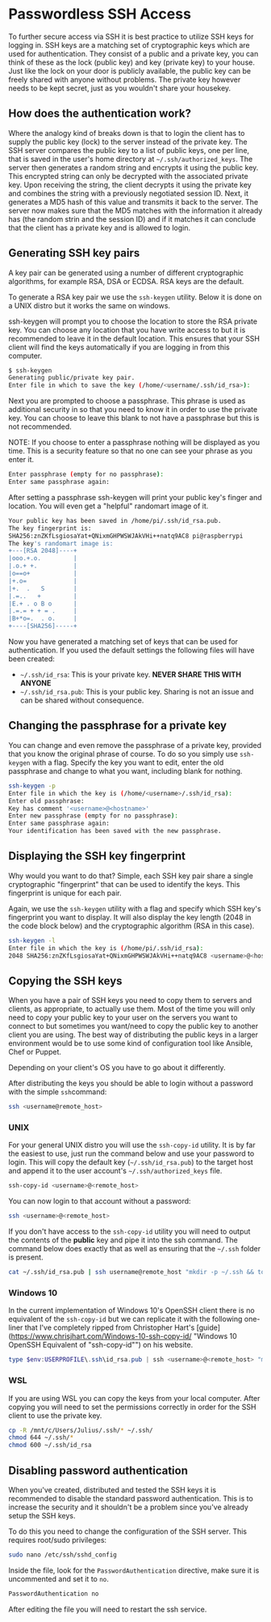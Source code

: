 # Passwordless SSH Access

To further secure access via SSH it is best practice to utilize SSH keys for logging in.
SSH keys are a matching set of cryptographic keys which are used for authentication. They consist of a public and a private key, you can think of these as the lock (public key) and key (private key) to your house. Just like the lock on your door is publicly available, the public key can be freely shared with anyone without problems. The private key however needs to be kept secret, just as you wouldn't share your housekey.

## How does the authentication work?

Where the analogy kind of breaks down is that to login the client has to supply the public key (lock) to the server instead of the private key. The SSH server compares the public key to a list of public keys, one per line, that is saved in the user's home directory at `~/.ssh/authorized_keys`.
The server then generates a random string and encrypts it using the public key. This encrypted string can only be decrypted with the associated private key. Upon receiving the string, the client decrypts it using the private key and combines the string with a previously negotiated session ID. 
Next, it generates a MD5 hash of this value and transmits it back to the server. The server now makes sure that the MD5 matches with the information it already has (the random strin and the session ID) and if it matches it can conclude that the client has a private key and is allowed to login.

## Generating SSH key pairs

A key pair can be generated using a number of different cryptographic algorithms, for example RSA, DSA or ECDSA. RSA keys are the default.

To generate a RSA key pair we use the `ssh-keygen` utility. Below it is done on a UNIX distro but it works the same on windows.

ssh-keygen will prompt you to choose the location to store the RSA private key. You can choose any location that you have write access to but it is recommended to leave it in the default location. This ensures that your SSH client will find the keys automatically if you are logging in from this computer.

```bash
$ ssh-keygen
Generating public/private key pair.
Enter file in which to save the key (/home/<username/.ssh/id_rsa>):
```

Next you are prompted to choose a passphrase. This phrase is used as additional security in so that you need to know it in order to use the private key. You can choose to leave this blank to not have a passphrase but this is not recommended.

NOTE: If you choose to enter a passphrase nothing will be displayed as you time. This is a security feature so that no one can see your phrase as you enter it.

```bash
Enter passphrase (empty for no passphrase):
Enter same passphrase again:
```

After setting a passphrase ssh-keygen will print your public key's finger and location. You will even get a "helpful" randomart image of it.

```bash
Your public key has been saved in /home/pi/.ssh/id_rsa.pub.
The key fingerprint is:
SHA256:znZKfLsgiosaYat+QNixmGHPWSWJAkVHi++natq9AC8 pi@raspberrypi
The key's randomart image is:
+---[RSA 2048]----+
|ooo.+.o.         |
|.o.+ +.          |
|o==o+            |
|+.o=             |
|+.  .   S        |
|.=..   +         |
|E.+ . o B o      |
|.=.= + + = .     |
|B+*o=.  . o.     |
+----[SHA256]-----+
```

Now you have generated a matching set of keys that can be used for authentication. If you used the default settings the following files will have been created:

- `~/.ssh/id_rsa`: This is your private key. **NEVER SHARE THIS WITH ANYONE**
- `~/.ssh/id_rsa.pub`: This is your public key. Sharing is not an issue and can be shared without consequence.

## Changing the passphrase for a private key

You can change and even remove the passphrase of a private key, provided that you know the original phrase of course.
To do so you simply use `ssh-keygen` with a flag. Specify the key you want to edit, enter the old passphrase and change to what you want, including blank for nothing.

```bash
ssh-keygen -p
Enter file in which the key is (/home/<username>/.ssh/id_rsa):
Enter old passphrase: 
Key has comment '<username>@<hostname>'
Enter new passphrase (empty for no passphrase): 
Enter same passphrase again: 
Your identification has been saved with the new passphrase.
```

## Displaying the SSH key fingerprint

Why would you want to do that? Simple, each SSH key pair share a single cryptographic "fingerprint" that can be used to identify the keys. This fingerprint is unique for each pair.

Again, we use the `ssh-keygen` utility with a flag and specify which SSH key's fingerprint you want to display. It will also display the key length (2048 in the code block below) and the cryptographic algorithm (RSA in this case).

```bash
ssh-keygen -l
Enter file in which the key is (/home/pi/.ssh/id_rsa): 
2048 SHA256:znZKfLsgiosaYat+QNixmGHPWSWJAkVHi++natq9AC8 <username>@<hostname> (RSA)
```

## Copying the SSH keys

When you have a pair of SSH keys you need to copy them to servers and clients, as appropriate, to actually use them. Most of the time you will only need to copy your public key to your user on the servers you want to connect to but sometimes you want/need to copy the public key to another client you are using.
The best way of distributing the public keys in a larger environment would be to use some kind of configuration tool like Ansible, Chef or Puppet.

Depending on your client's OS you have to go about it differently.

After distributing the keys you should be able to login without a password with the simple `ssh`command:

```bash
ssh <username@remote_host>
```

### UNIX

For your general UNIX distro you will use the `ssh-copy-id` utility. It is by far the easiest to use, just run the command below and use your password to login. This will copy the default key (`~/.ssh/id_rsa.pub`) to the target host and append it to the user account's `~/.ssh/authorized_keys` file.

```bash
ssh-copy-id <username>@<remote_host>
```

You can now login to that account without a password:

```bash
ssh <username>@<remote_host>
```

If you don't have access to the `ssh-copy-id` utility you will need to output the contents of the **public** key and pipe it into the ssh command. The command below does exactly that as well as ensuring that the `~/.ssh` folder is present.

```bash
cat ~/.ssh/id_rsa.pub | ssh username@remote_host "mkdir -p ~/.ssh && touch ~/.ssh/authorized_keys && cat >> ~/.ssh/authorized_keys"
```

### Windows 10

In the current implementation of Windows 10's OpenSSH client there is no equivalent of the `ssh-copy-id` but we can replicate it with the following one-liner that I've completely ripped from Christopher Hart's [guide](https://www.chrisjhart.com/Windows-10-ssh-copy-id/ "Windows 10 OpenSSH Equivalent of "ssh-copy-id"") on his website.

```powershell
type $env:USERPROFILE\.ssh\id_rsa.pub | ssh <username>@<remote_host> "mkdir -p ~/.ssh && cat >> ..ssh/authorized_keys"
```

### WSL

If you are using WSL you can copy the keys from your local computer. After copying you will need to set the permissions correctly in order for the SSH client to use the private key.

```bash
cp -R /mnt/c/Users/Julius/.ssh/* ~/.ssh/
chmod 644 ~/.ssh/*
chmod 600 ~/.ssh/id_rsa
```

## Disabling password authentication

When you've created, distributed and tested the SSH keys it is recommended to disable the standard password authentication. This is to increase the security and it shouldn't be a problem since you've already setup the SSH keys.

To do this you need to change the configuration of the SSH server. This requires root/sudo privileges:

```bash
sudo nano /etc/ssh/sshd_config
```

Inside the file, look for the `PasswordAuthentication` directive, make sure it is uncommented and set it to `no`.

```bash
PasswordAuthentication no
```

After editing the file you will need to restart the ssh service.